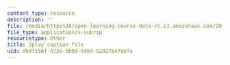 ```yaml
---
content_type: resource
description: ''
file: /media/https%3A/open-learning-course-data-rc.s3.amazonaws.com/20-219-becoming-the-next-bill-nye-writing-and-hosting-the-educational-show-january-iap-2015/db4f156f373e5b0d840452927647defa_rCG6r6gotZQ.vtt
file_type: application/x-subrip
resourcetype: Other
title: 3play caption file
uid: db4f156f-373e-5b0d-8404-52927647defa
---
```

